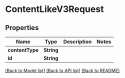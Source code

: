 # ContentLikeV3Request

## Properties
Name | Type | Description | Notes
------------ | ------------- | ------------- | -------------
**contentType** | **String** |  | 
**id** | **String** |  | 

[[Back to Model list]](../README.md#documentation-for-models) [[Back to API list]](../README.md#documentation-for-api-endpoints) [[Back to README]](../README.md)


